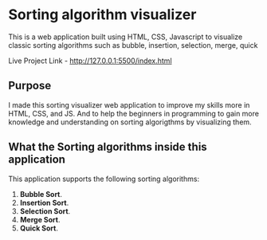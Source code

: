 # Sorting algorithm visualizer

This is a web application built using HTML, CSS, Javascript to visualize classic sorting algorithms such as bubble, insertion, selection, merge, quick 

Live Project Link - http://127.0.0.1:5500/index.html

## Purpose

I made this sorting visualizer web application to improve my skills more in
HTML, CSS, and JS. And to help the beginners in programming to gain more knowledge and understanding on sorting algorigthms by visualizing them.

## What the Sorting algorithms inside this application

This application supports the following sorting algorithms:

1. **Bubble Sort**.
2. **Insertion Sort**.
3. **Selection Sort**.
4. **Merge Sort**.
5. **Quick Sort**.
